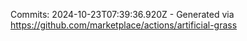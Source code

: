 Commits: 2024-10-23T07:39:36.920Z - Generated via https://github.com/marketplace/actions/artificial-grass
<br>
